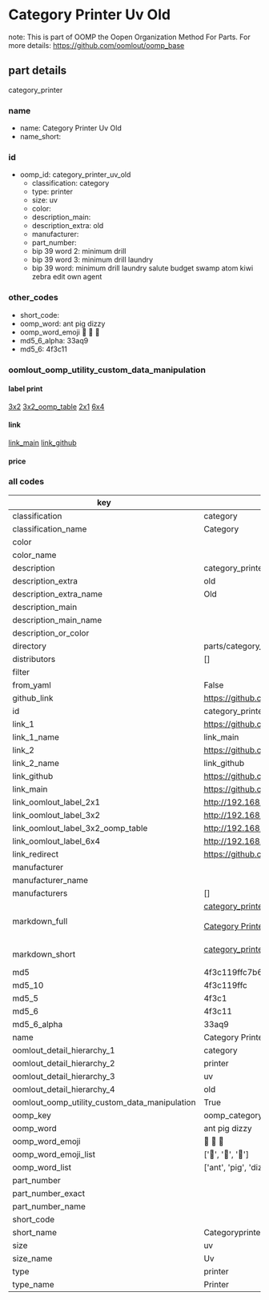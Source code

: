 # Category Printer Uv Old  

note: This is part of OOMP the Oopen Organization Method For Parts. For more details: https://github.com/oomlout/oomp_base

##  part details
  



category_printer



### name
* name: Category Printer Uv Old
* name_short: 
### id
* oomp_id: category_printer_uv_old
  * classification: category
  * type: printer
  * size: uv
  * color: 
  * description_main: 
  * description_extra: old
  * manufacturer: 
  * part_number: 
  * bip 39 word 2: minimum drill
  * bip 39 word 3: minimum drill laundry
  * bip 39 word: minimum drill laundry salute budget swamp atom kiwi zebra edit own agent

### other_codes
* short_code: 
* oomp_word: ant pig dizzy
* oomp_word_emoji :ant: :pig: :dizzy:
* md5_6_alpha: 33aq9
* md5_6: 4f3c11






### oomlout_oomp_utility_custom_data_manipulation
#### label print
[3x2](http://192.168.1.245:1112/?label=oomp%2033aq9)
[3x2_oomp_table](http://192.168.1.108:1112/?label=oomp%2033aq9)
[2x1](http://192.168.1.242:1112/?label=oomp%2033aq9)
[6x4](http://192.168.1.55:1112/?label=oomp%2033aq9)    

#### link

[link_main](https://github.com/oomlout/oomlout_oomp_version_1_messy/tree/main/parts/category_printer_uv_old) [link_github](https://github.com/oomlout/oomlout_oomp_version_1_messy/tree/main/parts/category_printer_uv_old)                             

#### price







### all codes 
| key | value |  
| --- | --- |  
| classification | category |  
| classification_name | Category |  
| color |  |  
| color_name |  |  
| description | category_printer |  
| description_extra | old |  
| description_extra_name | Old |  
| description_main |  |  
| description_main_name |  |  
| description_or_color |   |  
| directory | parts/category_printer_uv_old |  
| distributors | [] |  
| filter |  |  
| from_yaml | False |  
| github_link | https://github.com/oomlout/oomlout_oomp_part_src/tree/main/parts/category_printer_uv_old |  
| id | category_printer_uv_old |  
| link_1 | https://github.com/oomlout/oomlout_oomp_version_1_messy/tree/main/parts/category_printer_uv_old |  
| link_1_name | link_main |  
| link_2 | https://github.com/oomlout/oomlout_oomp_version_1_messy/tree/main/parts/category_printer_uv_old |  
| link_2_name | link_github |  
| link_github | https://github.com/oomlout/oomlout_oomp_version_1_messy/tree/main/parts/category_printer_uv_old |  
| link_main | https://github.com/oomlout/oomlout_oomp_version_1_messy/tree/main/parts/category_printer_uv_old |  
| link_oomlout_label_2x1 | http://192.168.1.242:1112/?label=oomp%2033aq9 |  
| link_oomlout_label_3x2 | http://192.168.1.245:1112/?label=oomp%2033aq9 |  
| link_oomlout_label_3x2_oomp_table | http://192.168.1.108:1112/?label=oomp%2033aq9 |  
| link_oomlout_label_6x4 | http://192.168.1.55:1112/?label=oomp%2033aq9 |  
| link_redirect | https://github.com/oomlout/oomlout_oomp_version_1_messy/tree/main/parts/category_printer_uv_old |  
| manufacturer |  |  
| manufacturer_name |  |  
| manufacturers | [] |  
| markdown_full | [category_printer_uv_old](none)<br>[](none)<br>[Category Printer Uv Old](none)<br><br> |  
| markdown_short | [category_printer_uv_old](none)<br><br> |  
| md5 | 4f3c119ffc7b61cb6c8ecbecfb50bc68 |  
| md5_10 | 4f3c119ffc |  
| md5_5 | 4f3c1 |  
| md5_6 | 4f3c11 |  
| md5_6_alpha | 33aq9 |  
| name | Category Printer Uv Old |  
| oomlout_detail_hierarchy_1 | category |  
| oomlout_detail_hierarchy_2 | printer |  
| oomlout_detail_hierarchy_3 | uv |  
| oomlout_detail_hierarchy_4 | old |  
| oomlout_oomp_utility_custom_data_manipulation | True |  
| oomp_key | oomp_category_printer_uv_old |  
| oomp_word | ant pig dizzy |  
| oomp_word_emoji | :ant: :pig: :dizzy: |  
| oomp_word_emoji_list | [':ant:', ':pig:', ':dizzy:'] |  
| oomp_word_list | ['ant', 'pig', 'dizzy'] |  
| part_number |  |  
| part_number_exact |  |  
| part_number_name |  |  
| short_code |  |  
| short_name | Categoryprinter |  
| size | uv |  
| size_name | Uv |  
| type | printer |  
| type_name | Printer |  
